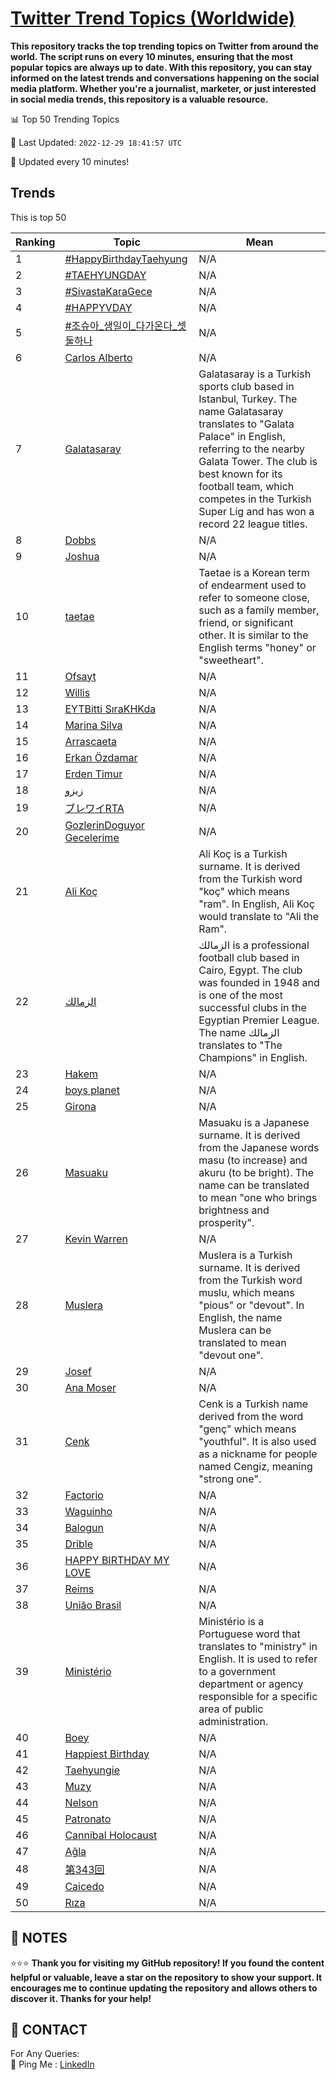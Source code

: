 [Twitter Trend Topics (Worldwide)](https://github.com/ErcinDedeoglu/Twitter-Trend-Topics)
==========

**This repository tracks the top trending topics on Twitter from around the world. 
The script runs on every 10 minutes, ensuring that the most popular topics are always up to date. 
With this repository, you can stay informed on the latest trends and conversations happening on the social media platform. 
Whether you're a journalist, marketer, or just interested in social media trends, this repository is a valuable resource.**


📊 Top 50 Trending Topics

📆 Last Updated: `2022-12-29 18:41:57 UTC`

🔧 Updated every 10 minutes!


## Trends

This is top 50

| Ranking | Topic | Mean |
| ------- | ------------ | ------------ |
| 1 | [#HappyBirthdayTaehyung](http://twitter.com/search?q=%23HappyBirthdayTaehyung) | N/A |
| 2 | [#TAEHYUNGDAY](http://twitter.com/search?q=%23TAEHYUNGDAY) | N/A |
| 3 | [#SivastaKaraGece](http://twitter.com/search?q=%23SivastaKaraGece) | N/A |
| 4 | [#HAPPYVDAY](http://twitter.com/search?q=%23HAPPYVDAY) | N/A |
| 5 | [#조슈아_생일이_다가온다_셋둘하나](http://twitter.com/search?q=%23%ec%a1%b0%ec%8a%88%ec%95%84_%ec%83%9d%ec%9d%bc%ec%9d%b4_%eb%8b%a4%ea%b0%80%ec%98%a8%eb%8b%a4_%ec%85%8b%eb%91%98%ed%95%98%eb%82%98) | N/A |
| 6 | [Carlos Alberto](http://twitter.com/search?q=Carlos+Alberto) | N/A |
| 7 | [Galatasaray](http://twitter.com/search?q=Galatasaray) | Galatasaray is a Turkish sports club based in Istanbul, Turkey. The name Galatasaray translates to "Galata Palace" in English, referring to the nearby Galata Tower. The club is best known for its football team, which competes in the Turkish Super Lig and has won a record 22 league titles. |
| 8 | [Dobbs](http://twitter.com/search?q=Dobbs) | N/A |
| 9 | [Joshua](http://twitter.com/search?q=Joshua) | N/A |
| 10 | [taetae](http://twitter.com/search?q=taetae) | Taetae is a Korean term of endearment used to refer to someone close, such as a family member, friend, or significant other. It is similar to the English terms "honey" or "sweetheart". |
| 11 | [Ofsayt](http://twitter.com/search?q=Ofsayt) | N/A |
| 12 | [Willis](http://twitter.com/search?q=Willis) | N/A |
| 13 | [EYTBitti SıraKHKda](http://twitter.com/search?q=EYTBitti+S%c4%b1raKHKda) | N/A |
| 14 | [Marina Silva](http://twitter.com/search?q=Marina+Silva) | N/A |
| 15 | [Arrascaeta](http://twitter.com/search?q=Arrascaeta) | N/A |
| 16 | [Erkan Özdamar](http://twitter.com/search?q=Erkan+%c3%96zdamar) | N/A |
| 17 | [Erden Timur](http://twitter.com/search?q=Erden+Timur) | N/A |
| 18 | [زيزو](http://twitter.com/search?q=%d8%b2%d9%8a%d8%b2%d9%88) | N/A |
| 19 | [ブレワイRTA](http://twitter.com/search?q=%e3%83%96%e3%83%ac%e3%83%af%e3%82%a4RTA) | N/A |
| 20 | [GozlerinDoguyor Gecelerime](http://twitter.com/search?q=GozlerinDoguyor+Gecelerime) | N/A |
| 21 | [Ali Koç](http://twitter.com/search?q=Ali+Ko%c3%a7) | Ali Koç is a Turkish surname. It is derived from the Turkish word "koç" which means "ram". In English, Ali Koç would translate to "Ali the Ram". |
| 22 | [الزمالك](http://twitter.com/search?q=%d8%a7%d9%84%d8%b2%d9%85%d8%a7%d9%84%d9%83) | الزمالك is a professional football club based in Cairo, Egypt. The club was founded in 1948 and is one of the most successful clubs in the Egyptian Premier League. The name الزمالك translates to "The Champions" in English. |
| 23 | [Hakem](http://twitter.com/search?q=Hakem) | N/A |
| 24 | [boys planet](http://twitter.com/search?q=boys+planet) | N/A |
| 25 | [Girona](http://twitter.com/search?q=Girona) | N/A |
| 26 | [Masuaku](http://twitter.com/search?q=Masuaku) | Masuaku is a Japanese surname. It is derived from the Japanese words masu (to increase) and akuru (to be bright). The name can be translated to mean "one who brings brightness and prosperity". |
| 27 | [Kevin Warren](http://twitter.com/search?q=Kevin+Warren) | N/A |
| 28 | [Muslera](http://twitter.com/search?q=Muslera) | Muslera is a Turkish surname. It is derived from the Turkish word muslu, which means "pious" or "devout". In English, the name Muslera can be translated to mean "devout one". |
| 29 | [Josef](http://twitter.com/search?q=Josef) | N/A |
| 30 | [Ana Moser](http://twitter.com/search?q=Ana+Moser) | N/A |
| 31 | [Cenk](http://twitter.com/search?q=Cenk) | Cenk is a Turkish name derived from the word "genç" which means "youthful". It is also used as a nickname for people named Cengiz, meaning "strong one". |
| 32 | [Factorio](http://twitter.com/search?q=Factorio) | N/A |
| 33 | [Waguinho](http://twitter.com/search?q=Waguinho) | N/A |
| 34 | [Balogun](http://twitter.com/search?q=Balogun) | N/A |
| 35 | [Drible](http://twitter.com/search?q=Drible) | N/A |
| 36 | [HAPPY BIRTHDAY MY LOVE](http://twitter.com/search?q=HAPPY+BIRTHDAY+MY+LOVE) | N/A |
| 37 | [Reims](http://twitter.com/search?q=Reims) | N/A |
| 38 | [União Brasil](http://twitter.com/search?q=Uni%c3%a3o+Brasil) | N/A |
| 39 | [Ministério](http://twitter.com/search?q=Minist%c3%a9rio) | Ministério is a Portuguese word that translates to "ministry" in English. It is used to refer to a government department or agency responsible for a specific area of public administration. |
| 40 | [Boey](http://twitter.com/search?q=Boey) | N/A |
| 41 | [Happiest Birthday](http://twitter.com/search?q=Happiest+Birthday) | N/A |
| 42 | [Taehyungie](http://twitter.com/search?q=Taehyungie) | N/A |
| 43 | [Muzy](http://twitter.com/search?q=Muzy) | N/A |
| 44 | [Nelson](http://twitter.com/search?q=Nelson) | N/A |
| 45 | [Patronato](http://twitter.com/search?q=Patronato) | N/A |
| 46 | [Cannibal Holocaust](http://twitter.com/search?q=Cannibal+Holocaust) | N/A |
| 47 | [Ağla](http://twitter.com/search?q=A%c4%9fla) | N/A |
| 48 | [第343回](http://twitter.com/search?q=%e7%ac%ac343%e5%9b%9e) | N/A |
| 49 | [Caicedo](http://twitter.com/search?q=Caicedo) | N/A |
| 50 | [Rıza](http://twitter.com/search?q=R%c4%b1za) | N/A |




## 📝 NOTES

⭐⭐⭐ **Thank you for visiting my GitHub repository! If you found the content helpful or valuable, leave a star on the repository to show your support. It encourages me to continue updating the repository and allows others to discover it. Thanks for your help!**

## 📨 CONTACT

 For Any Queries:  
            🏓 Ping Me : [LinkedIn](https://www.linkedin.com/in/ercindedeoglu/)